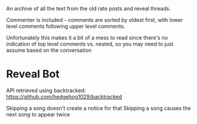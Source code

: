 An archive of all the text from the old rate posts and reveal threads.

Commenter is included - comments are sorted by oldest first, with lower level comments following upper level comments.

Unfortunately this makes it a bit of a mess to read since there's no indication of top level comments vs. nested, so you may need to just assume based on the conversation

# Reveal Bot

API retrieved using backtracked: https://github.com/hedgehog1029/backtracked

Skipping a song doesn't create a notice for that
Skipping a song causes the next song to appear twice
